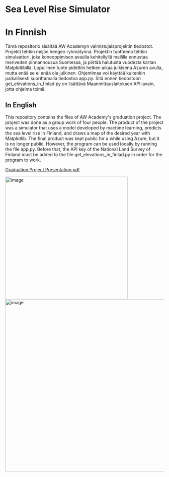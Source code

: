 # Sea Level Rise Simulator

# In Finnish
Tämä repositorio sisältää AW Academyn valmistujaisprojektin tiedostot. Projekti tehtiin neljän hengen ryhmätyönä. Projektin tuotteena tehtiin simulaattori, joka koneoppimisen avaulla kehitellyllä mallilla ennustaa meriveden pinnannousua Suomessa, ja piirtää halutusta vuodesta kartan Matplotlibillä. Lopullinen tuote pidettiin hetken aikaa julkisena Azuren avulla, mutta enää se ei enää ole julkinen. Ohjemlmaa voi käyttää kuitenkin paikallisesti suorittamalla tiedostoa app.py. Sitä ennen tiedostoon get_elevations_in_finlad.py on lisättävä Maanmittauslaitoksen API-avain, jotta ohjelma toimii.

## In English
This repository contains the files of AW Academy's graduation project. The project was done as a group work of four people. The product of the project was a simulator that uses a model developed by machine learning, predicts the sea level rise in Finland, and draws a map of the desired year with Matplotlib. The final product was kept public for a while using Azure, but it is no longer public. However, the program can be used locally by running the file app.py. Before that, the API key of the National Land Survey of Finland must be added to the file get_elevations_in_finlad.py in order for the program to work.

[Graduation Project Presentation.pdf](https://github.com/jussiiih/sea-level-rise-simulator/files/14974587/Graduation.Project.Presentation.pdf)

<img width="389" alt="image" src="https://github.com/jussiiih/sea-level-rise-simulator/assets/107620116/f1ab2aa4-d368-49c9-85ef-6b872bf1e22d">
<img width="548" alt="image" src="https://github.com/jussiiih/sea-level-rise-simulator/assets/107620116/96726fd7-cb0b-4db5-ba1d-c1665a9470d5">
